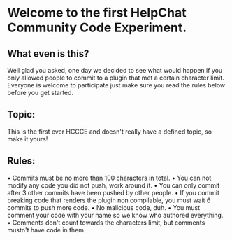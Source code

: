 # Welcome to the first HelpChat Community Code Experiment.

## What even is this?
Well glad you asked, one day we decided to see what would happen if you only allowed people to commit to a plugin that met a certain character limit.
Everyone is welcome to participate just make sure you read the rules below before you get started.

## Topic:
This is the first ever HCCCE and doesn't really have a defined topic, so make it yours!

## Rules:
• Commits must be no more than 100 characters in total.
• You can not modify any code you did not push, work around it.
• You can only commit after 3 other commits have been pushed by other people.
• If you commit breaking code that renders the plugin non compilable, you must wait 6 commits to push more code.
• No malicious code, duh.
• You must comment your code with your name so we know who authored everything.
• Comments don't count towards the characters limit, but comments mustn't have code in them.
